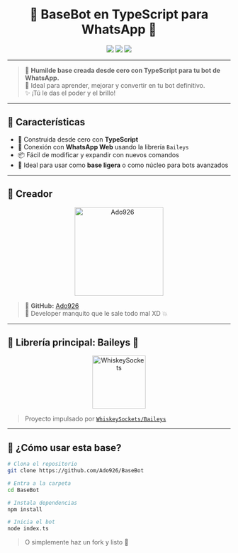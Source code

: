 <h1 align="center">🌟 BaseBot en TypeScript para WhatsApp 🌟</h1>

<p align="center">
  <img src="https://img.shields.io/badge/Estado-Activa-green?style=flat-square"/>
  <img src="https://img.shields.io/badge/TypeScript-%23007ACC.svg?style=flat-square&logo=typescript&logoColor=white"/>
  <img src="https://img.shields.io/github/stars/Ado926/BaseBot?style=social"/>
</p>

---

> 🧩 **Humilde base creada desde cero con TypeScript para tu bot de WhatsApp.**  
> 🚀 Ideal para aprender, mejorar y convertir en tu bot definitivo.  
> ✨ ¡Tú le das el poder y el brillo!

---

## 🚀 Características

- 🧠 Construida desde cero con **TypeScript**
- 🤖 Conexión con **WhatsApp Web** usando la librería `Baileys`
- 📦 Fácil de modificar y expandir con nuevos comandos
- 🧩 Ideal para usar como **base ligera** o como núcleo para bots avanzados

---

## 👑 Creador

<p align="center">
  <a href="https://github.com/Ado926">
    <img src="https://github.com/Ado926.png" width="200" alt="Ado926"/>
  </a>
</p>

> 💬 **GitHub:** [Ado926](https://github.com/Ado926)  
> 🧠 Developer manquito que le sale todo mal XD 💥

---

## 🧠 Librería principal: Baileys 👾

<p align="center">
  <a href="https://github.com/WhiskeySockets/Baileys">
    <img src="https://github.com/WhiskeySockets.png" width="120" alt="WhiskeySockets"/>
  </a>
</p>

> Proyecto impulsado por [`WhiskeySockets/Baileys`](https://github.com/WhiskeySockets/Baileys)

---

## 📂 ¿Cómo usar esta base?

```bash
# Clona el repositorio
git clone https://github.com/Ado926/BaseBot

# Entra a la carpeta
cd BaseBot

# Instala dependencias
npm install

# Inicia el bot
node index.ts

```
> O simplemente haz un fork y listo 👻
